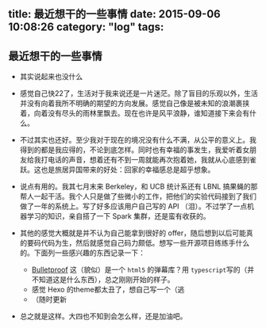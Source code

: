 title: 最近想干的一些事情
date: 2015-09-06 10:08:26
category: "log"
tags:
---
## 最近想干的一些事情

- 其实说起来也没什么
- 感觉自己快22了，生活对于我来说还是一片迷茫。除了盲目的乐观以外，生活并没有向着我所不明确的期望的方向发展。感觉自己像是被未知的浪潮裹挟着，向着没有尽头的雨林里飘去。现在也许是风平浪静，谁知道接下来会有什么。
- 不过其实也还好。至少我对于现在的境况没有什么不满，从公平的意义上。我得到的都是我应得的，不论到底怎样。同时也有幸福的事发生，我爱听着女朋友给我打电话的声音，想着还有不到一周就能再次抱着她，我就从心底感到雀跃。这也是旅居异国带来的好处：回家的幸福感总是超乎想象。
- 说点有用的。我其七月末来 Berkeley，和 UCB 统计系还有 LBNL 搞果蝇的那帮人一起干活。我个人只是做了些微小的工作，把他们的实验代码接到了我们做了一年的系统上。写了好多应该用户自己写的 API （泪）。不过学了一点机器学习的知识，亲自搭了一下 Spark 集群，还是蛮有收获的。
- 其他的感觉大概就是并不认为自己能拿到很好的 offer，随后想到以后可能真的要码代码为生，然后就感觉自己码力颇低。想写一些开源项目练练手什么的。下面列一些感兴趣的东西记录一下：
	- [Bulletproof](https://github.com/Hozuki/Bulletproof.git) 这（貌似）是一个 `html5` 的弹幕库？用 `typescript`写的（并不知道这是什么东西），总之刚刚开始的样子。
	- 感觉 Hexo 的theme都太丑了，想自己写一个（逃
	- （随时更新

- 总之就是这样。大四也不知到会怎么样，还是加油吧。
